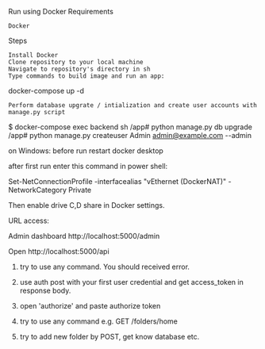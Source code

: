 Run using Docker
Requirements

    Docker

Steps

    Install Docker
    Clone repository to your local machine
    Navigate to repository's directory in sh
    Type commands to build image and run an app:

docker-compose up -d

    Perform database upgrate / intialization and create user accounts with manage.py script

$ docker-compose exec backend sh
/app# python manage.py db upgrade
/app# python manage.py createuser Admin admin@example.com --admin

on Windows:
before run restart docker desktop 

after first run enter this command in power shell:


Set-NetConnectionProfile -interfacealias "vEthernet (DockerNAT)" -NetworkCategory Private

Then enable drive C,D share in Docker settings.

URL access:

Admin dashboard http://localhost:5000/admin


Open http://localhost:5000/api

1) try to use any command. You should received error.

2) use auth post with your first user credential and get access_token in response body.

3) open 'authorize' and paste authorize token

4) try to use any command e.g. GET /folders/home

5) try to add new folder by POST, get know database etc.

